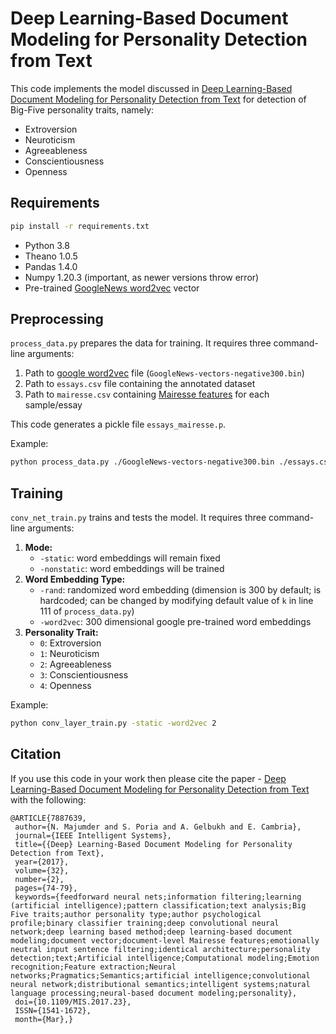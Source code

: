 # Deep Learning-Based Document Modeling for Personality Detection from Text

This code implements the model discussed in [Deep Learning-Based Document Modeling for Personality Detection from Text](http://sentic.net/deep-learning-based-personality-detection.pdf) for detection of Big-Five personality traits, namely:

-   Extroversion
-   Neuroticism
-   Agreeableness
-   Conscientiousness
-   Openness


## Requirements
```sh
pip install -r requirements.txt
```

-   Python 3.8
-   Theano 1.0.5 
-   Pandas 1.4.0
-   Numpy 1.20.3 (important, as newer versions throw error)
-   Pre-trained [GoogleNews word2vec](https://drive.google.com/file/d/0B7XkCwpI5KDYNlNUTTlSS21pQmM/edit) vector


## Preprocessing

`process_data.py` prepares the data for training. It requires three command-line arguments:

1.  Path to [google word2vec](https://drive.google.com/file/d/0B7XkCwpI5KDYNlNUTTlSS21pQmM/edit) file (`GoogleNews-vectors-negative300.bin`)
2.  Path to `essays.csv` file containing the annotated dataset
3.  Path to `mairesse.csv` containing [Mairesse features](http://farm2.user.srcf.net/research/personality/recognizer.html) for each sample/essay

This code generates a pickle file `essays_mairesse.p`.

Example:

```sh
python process_data.py ./GoogleNews-vectors-negative300.bin ./essays.csv ./mairesse.csv
```


## Training

`conv_net_train.py` trains and tests the model. It requires three command-line arguments:

1.  **Mode:**
    -   `-static`: word embeddings will remain fixed
    -   `-nonstatic`: word embeddings will be trained
2.  **Word Embedding Type:**
    -   `-rand`: randomized word embedding (dimension is 300 by default; is hardcoded; can be changed by modifying default value of `k` in line 111 of `process_data.py`)
    -   `-word2vec`: 300 dimensional google pre-trained word embeddings
3.  **Personality Trait:**
    -   `0`: Extroversion
    -   `1`: Neuroticism
    -   `2`: Agreeableness
    -   `3`: Conscientiousness
    -   `4`: Openness

Example:

```sh
python conv_layer_train.py -static -word2vec 2
```


## Citation

If you use this code in your work then please cite the paper - [Deep Learning-Based Document Modeling for Personality Detection from Text](http://sentic.net/deep-learning-based-personality-detection.pdf) with the following:

```
@ARTICLE{7887639, 
 author={N. Majumder and S. Poria and A. Gelbukh and E. Cambria}, 
 journal={IEEE Intelligent Systems}, 
 title={{Deep} Learning-Based Document Modeling for Personality Detection from Text}, 
 year={2017}, 
 volume={32}, 
 number={2}, 
 pages={74-79}, 
 keywords={feedforward neural nets;information filtering;learning (artificial intelligence);pattern classification;text analysis;Big Five traits;author personality type;author psychological profile;binary classifier training;deep convolutional neural network;deep learning based method;deep learning-based document modeling;document vector;document-level Mairesse features;emotionally neutral input sentence filtering;identical architecture;personality detection;text;Artificial intelligence;Computational modeling;Emotion recognition;Feature extraction;Neural networks;Pragmatics;Semantics;artificial intelligence;convolutional neural network;distributional semantics;intelligent systems;natural language processing;neural-based document modeling;personality}, 
 doi={10.1109/MIS.2017.23}, 
 ISSN={1541-1672}, 
 month={Mar},}
```
